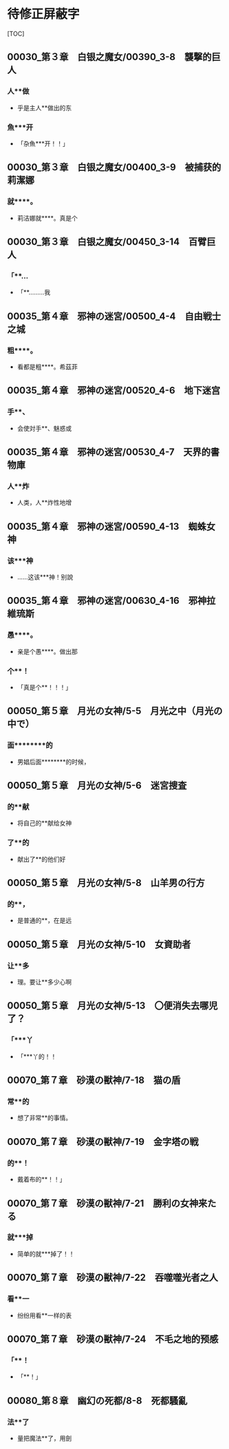 # 待修正屏蔽字

[TOC]

## 00030_第３章　白银之魔女/00390_3-8　襲撃的巨人

### 人**做

- 乎是主人**做出的东

### 魚***开

- 「杂魚***开！！」


## 00030_第３章　白银之魔女/00400_3-9　被捕获的莉潔娜

### 就****。

- 莉洁娜就****。真是个


## 00030_第３章　白银之魔女/00450_3-14　百臂巨人

### 「**…

- 「**………我


## 00035_第４章　邪神の迷宮/00500_4-4　自由戦士之城

### 粗****。

- 看都是粗****。希茲菲


## 00035_第４章　邪神の迷宮/00520_4-6　地下迷宫

### 手**、

- 会使対手**、魅惑或


## 00035_第４章　邪神の迷宮/00530_4-7　天界的書物庫

### 人**炸

- 人类，人**炸性地增


## 00035_第４章　邪神の迷宮/00590_4-13　蜘蛛女神

### 该***神

- ……这该***神！别說


## 00035_第４章　邪神の迷宮/00630_4-16　邪神拉維琉斯

### 愚****。

- 亲是个愚****。做出那

### 个**！

- 「真是个**！！！」


## 00050_第５章　月光の女神/5-5　月光之中（月光の中で）

### 面********的

- 男娼后面********的时候，


## 00050_第５章　月光の女神/5-6　迷宮捜査

### 的**献

- 将自己的**献给女神

### 了**的

- 献出了**的他们好


## 00050_第５章　月光の女神/5-8　山羊男の行方

### 的**，

- 是普通的**，在是远


## 00050_第５章　月光の女神/5-10　女資助者

### 让**多

- 理。要让**多少心啊


## 00050_第５章　月光の女神/5-13　〇便消失去哪児了？

### 「***丫

- 「***丫的！！


## 00070_第７章　砂漠の獣神/7-18　猫の盾

### 常**的

- 想了非常**的事情。


## 00070_第７章　砂漠の獣神/7-19　金字塔の戦

### 的**！

- 戴着布的**！！」


## 00070_第７章　砂漠の獣神/7-21　勝利の女神来たる

### 就***掉

- 简单的就***掉了！！


## 00070_第７章　砂漠の獣神/7-22　吞噬噬光者之人

### 看**一

- 纷纷用看**一样的表


## 00070_第７章　砂漠の獣神/7-24　不毛之地的预感

### 「**！

- 「**！」


## 00080_第８章　幽幻の死都/8-8　死都騷亂

### 法**了

- 量把魔法**了，用劍
